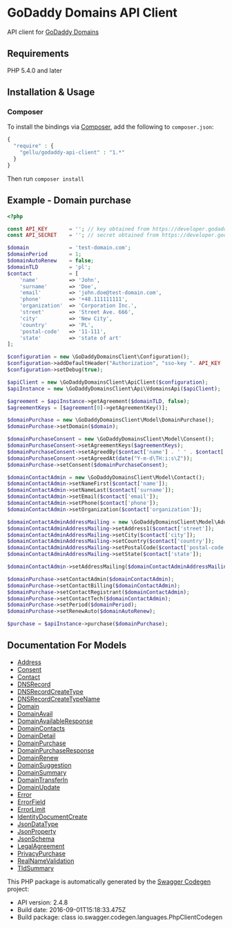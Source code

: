 # GoDaddy Domains API Client

API client for [GoDaddy Domains](https://developer.godaddy.com) 

## Requirements

PHP 5.4.0 and later

## Installation & Usage
### Composer

To install the bindings via [Composer](http://getcomposer.org/), add the following to `composer.json`:

```php
{
  "require" : {
    "gellu/godaddy-api-client" : "1.*"
  }
}
```

Then run `composer install`


## Example - Domain purchase

```php
<?php

const API_KEY 		= ''; // key obtained from https://developer.godaddy.com
const API_SECRET 	= ''; // secret obtained from https://developer.godaddy.com

$domain 			= 'test-domain.com';
$domainPeriod 		= 1;
$domainAutoRenew	= false;
$domainTLD 			= 'pl';
$contact 			= [
	'name'			=> 'John',
	'surname'		=> 'Doe',
	'email'			=> 'john.doe@test-domain.com',
	'phone'			=> '+48.111111111',
	'organization'	=> 'Corporation Inc.',
	'street'		=> 'Street Ave. 666',
	'city'			=> 'New City',
	'country'		=> 'PL',
	'postal-code'	=> '11-111',
	'state'			=> 'state of art'
];

$configuration = new \GoDaddyDomainsClient\Configuration();
$configuration->addDefaultHeader("Authorization", "sso-key ". API_KEY .":". API_SECRET);
$configuration->setDebug(true);

$apiClient = new \GoDaddyDomainsClient\ApiClient($configuration);
$apiInstance = new \GoDaddyDomainsClient\Api\VdomainsApi($apiClient);

$agreement = $apiInstance->getAgreement($domainTLD, false);
$agreementKeys = [$agreement[0]->getAgreementKey()];

$domainPurchase = new \GoDaddyDomainsClient\Model\DomainPurchase();
$domainPurchase->setDomain($domain);

$domainPurchaseConsent = new \GoDaddyDomainsClient\Model\Consent();
$domainPurchaseConsent->setAgreementKeys($agreementKeys);
$domainPurchaseConsent->setAgreedBy($contact['name'] . ' ' . $contact['surname']);
$domainPurchaseConsent->setAgreedAt(date("Y-m-d\TH:i:s\Z"));
$domainPurchase->setConsent($domainPurchaseConsent);

$domainContactAdmin = new \GoDaddyDomainsClient\Model\Contact();
$domainContactAdmin->setNameFirst($contact['name']);
$domainContactAdmin->setNameLast($contact['surname']);
$domainContactAdmin->setEmail($contact['email']);
$domainContactAdmin->setPhone($contact['phone']);
$domainContactAdmin->setOrganization($contact['organization']);

$domainContactAdminAddressMailing = new \GoDaddyDomainsClient\Model\Address();
$domainContactAdminAddressMailing->setAddress1($contact['street']);
$domainContactAdminAddressMailing->setCity($contact['city']);
$domainContactAdminAddressMailing->setCountry($contact['country']);
$domainContactAdminAddressMailing->setPostalCode($contact['postal-code']);
$domainContactAdminAddressMailing->setState($contact['state']);

$domainContactAdmin->setAddressMailing($domainContactAdminAddressMailing);

$domainPurchase->setContactAdmin($domainContactAdmin);
$domainPurchase->setContactBilling($domainContactAdmin);
$domainPurchase->setContactRegistrant($domainContactAdmin);
$domainPurchase->setContactTech($domainContactAdmin);
$domainPurchase->setPeriod($domainPeriod);
$domainPurchase->setRenewAuto($domainAutoRenew);

$purchase = $apiInstance->purchase($domainPurchase);
```

## Documentation For Models

 - [Address](godaddy-api-client/blob/master/docs/Model/Address.md)
 - [Consent](godaddy-api-client/blob/master/docs/Model/Consent.md)
 - [Contact](godaddy-api-client/blob/master/docs/Model/Contact.md)
 - [DNSRecord](godaddy-api-client/blob/master/docs/Model/DNSRecord.md)
 - [DNSRecordCreateType](godaddy-api-client/blob/master/docs/Model/DNSRecordCreateType.md)
 - [DNSRecordCreateTypeName](godaddy-api-client/blob/master/docs/Model/DNSRecordCreateTypeName.md)
 - [Domain](godaddy-api-client/blob/master/docs/Model/Domain.md)
 - [DomainAvail](godaddy-api-client/blob/master/docs/Model/DomainAvail.md)
 - [DomainAvailableResponse](godaddy-api-client/blob/master/docs/Model/DomainAvailableResponse.md)
 - [DomainContacts](godaddy-api-client/blob/master/docs/Model/DomainContacts.md)
 - [DomainDetail](godaddy-api-client/blob/master/docs/Model/DomainDetail.md)
 - [DomainPurchase](godaddy-api-client/blob/master/docs/Model/DomainPurchase.md)
 - [DomainPurchaseResponse](godaddy-api-client/blob/master/docs/Model/DomainPurchaseResponse.md)
 - [DomainRenew](godaddy-api-client/blob/master/docs/Model/DomainRenew.md)
 - [DomainSuggestion](godaddy-api-client/blob/master/docs/Model/DomainSuggestion.md)
 - [DomainSummary](godaddy-api-client/blob/master/docs/Model/DomainSummary.md)
 - [DomainTransferIn](godaddy-api-client/blob/master/docs/Model/DomainTransferIn.md)
 - [DomainUpdate](godaddy-api-client/blob/master/docs/Model/DomainUpdate.md)
 - [Error](godaddy-api-client/blob/master/docs/Model/Error.md)
 - [ErrorField](godaddy-api-client/blob/master/docs/Model/ErrorField.md)
 - [ErrorLimit](godaddy-api-client/blob/master/docs/Model/ErrorLimit.md)
 - [IdentityDocumentCreate](godaddy-api-client/blob/master/docs/Model/IdentityDocumentCreate.md)
 - [JsonDataType](godaddy-api-client/blob/master/docs/Model/JsonDataType.md)
 - [JsonProperty](godaddy-api-client/blob/master/docs/Model/JsonProperty.md)
 - [JsonSchema](godaddy-api-client/blob/master/docs/Model/JsonSchema.md)
 - [LegalAgreement](godaddy-api-client/blob/master/docs/Model/LegalAgreement.md)
 - [PrivacyPurchase](godaddy-api-client/blob/master/docs/Model/PrivacyPurchase.md)
 - [RealNameValidation](godaddy-api-client/blob/master/docs/Model/RealNameValidation.md)
 - [TldSummary](godaddy-api-client/blob/master/docs/Model/TldSummary.md)


This PHP package is automatically generated by the [Swagger Codegen](https://github.com/swagger-api/swagger-codegen) project:

- API version: 2.4.8
- Build date: 2016-09-01T15:18:33.475Z
- Build package: class io.swagger.codegen.languages.PhpClientCodegen

